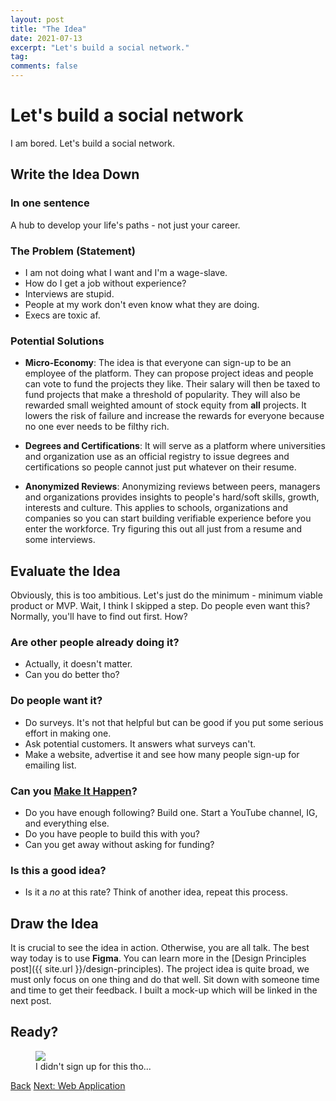```yaml
---
layout: post
title: "The Idea"
date: 2021-07-13
excerpt: "Let's build a social network."
tag:
comments: false
---
```


# Let's build a social network

I am bored. Let's build a social network.

## Write the Idea Down

### In one sentence

A hub to develop your life's paths - not just your career.

### The Problem (Statement)

- I am not doing what I want and I'm a wage-slave.
- How do I get a job without experience?
- Interviews are stupid.
- People at my work don't even know what they are doing.
- Execs are toxic af.

### Potential Solutions

- **Micro-Economy**: The idea is that everyone can sign-up to be an employee of the platform. They can propose project ideas and people can vote to fund the projects they like. Their salary will then be taxed to fund projects that make a threshold of popularity. They will also be rewarded small weighted amount of stock equity from **all** projects. It lowers the risk of failure and increase the rewards for everyone because no one ever needs to be filthy rich.

- **Degrees and Certifications**: It will serve as a platform where universities and organization use as an official registry to issue degrees and certifications so people cannot just put whatever on their resume.

- **Anonymized Reviews**: Anonymizing reviews between peers, managers and organizations provides insights to people's hard/soft skills, growth, interests and culture. This applies to schools, organizations and companies so you can start building verifiable experience before you enter the workforce. Try figuring this out all just from a resume and some interviews.

## Evaluate the Idea

Obviously, this is too ambitious. Let's just do the minimum - minimum viable product or MVP. Wait, I think I skipped a step. Do people even want this? Normally, you'll have to find out first. How?

### Are other people already doing it?

- Actually, it doesn't matter.
- Can you do better tho?

### Do people want it?

- Do surveys. It's not that helpful but can be good if you put some serious effort in making one.
- Ask potential customers. It answers what surveys can't.
- Make a website, advertise it and see how many people sign-up for emailing list.

### Can you [Make It Happen](https://www.youtube.com/watch?v=-JHYLAIyPvs)?

- Do you have enough following? Build one. Start a YouTube channel, IG, and everything else.
- Do you have people to build this with you?
- Can you get away without asking for funding?

### Is this a good idea?

- Is it a _no_ at this rate? Think of another idea, repeat this process.

## Draw the Idea

It is crucial to see the idea in action. Otherwise, you are all talk. The best way today is to use **Figma**. You can learn more in the [Design Principles post]({{ site.url }}/design-principles). The project idea is quite broad, we must only focus on one thing and do that well. Sit down with someone time and time to get their feedback. I built a mock-up which will be linked in the next post.

## Ready?

<figure>
	<a href="{{ site.url }}/assets/img/this-is-fine.jpeg"><img src="{{ site.url }}/assets/img/this-is-fine.jpeg"></a>
	<figcaption>I didn't sign up for this tho...</figcaption>
</figure>

<div markdown="0" class="bot-nav">
  <a href="javascript:history.back()" class="btn">Back</a>
  <a href="{{ site.url }}/web-application" class="btn">Next: Web Application</a>
</div>
